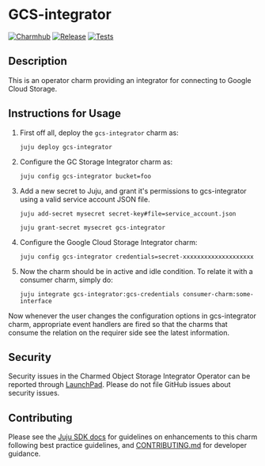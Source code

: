 # GCS-integrator
[![Charmhub](https://charmhub.io/gcs-integrator/badge.svg)](https://charmhub.io/gcs-integrator)
[![Release](https://github.com/canonical/object-storage-integrators/actions/workflows/release.yaml/badge.svg)](https://github.com/canonical/object-storage-integrators/actions/workflows/release.yaml)
[![Tests](https://github.com/canonical/object-storage-integrators/actions/workflows/ci.yaml/badge.svg)](https://github.com/canonical/object-storage-integrators/actions/workflows/ci.yaml)

## Description

This is an operator charm providing an integrator for connecting to Google Cloud Storage.


## Instructions for Usage
1. First off all, deploy the `gcs-integrator` charm as:
    ```
    juju deploy gcs-integrator
    ```

2. Configure the GC Storage Integrator charm as:
    ```
    juju config gcs-integrator bucket=foo
    ```

3. Add a new secret to Juju, and grant it's permissions to gcs-integrator using a valid service account JSON file.
    ```
    juju add-secret mysecret secret-key#file=service_account.json

    juju grant-secret mysecret gcs-integrator
    ```

4. Configure the Google Cloud Storage Integrator charm:
    ```
    juju config gcs-integrator credentials=secret-xxxxxxxxxxxxxxxxxxxx
    ```

5. Now the charm should be in active and idle condition. To relate it with a consumer charm, simply do:
    ```
    juju integrate gcs-integrator:gcs-credentials consumer-charm:some-interface
    ```

Now whenever the user changes the configuration options in gcs-integrator charm, appropriate event handlers are fired
so that the charms that consume the relation on the requirer side see the latest information.


## Security
Security issues in the Charmed Object Storage Integrator Operator can be reported through [LaunchPad](https://wiki.ubuntu.com/DebuggingSecurity#How%20to%20File). Please do not file GitHub issues about security issues.


## Contributing

Please see the [Juju SDK docs](https://juju.is/docs/sdk) for guidelines on enhancements to this charm following best practice guidelines, and [CONTRIBUTING.md](https://github.com/canonical/object-storage-integrators/blob/main/CONTRIBUTING.md) for developer guidance.


